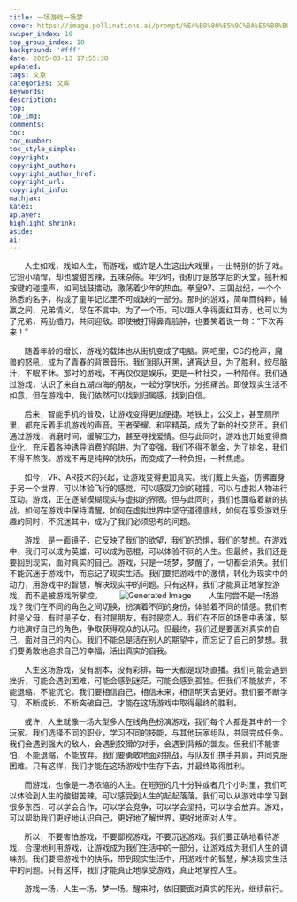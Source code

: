 ```yaml
---
title: 一场游戏一场梦
cover: https://image.pollinations.ai/prompt/%E4%B8%80%E5%9C%BA%E6%B8%B8%E6%88%8F%E4%B8%80%E5%9C%BA%E6%A2%A6%202
swiper_index: 10
top_group_index: 10
background: '#fff'
date: 2025-03-13 17:55:38
updated:
tags: 文章
categories: 文库
keywords:
description:
top: 
top_img:
comments:
toc:
toc_number:
toc_style_simple:
copyright:
copyright_author:
copyright_author_href:
copyright_url:
copyright_info:
mathjax:
katex:
aplayer:
highlight_shrink:
aside:
ai:
---
```

&nbsp;&nbsp;&nbsp;&nbsp;&nbsp;&nbsp;&nbsp;人生如戏，戏如人生，而游戏，或许是人生这出大戏里，一出特别的折子戏。它短小精悍，却也酸甜苦辣，五味杂陈。年少时，街机厅是放学后的天堂，摇杆和按键的碰撞声，如同战鼓擂动，激荡着少年的热血。拳皇97、三国战纪，一个个熟悉的名字，构成了童年记忆里不可或缺的一部分。那时的游戏，简单而纯粹，输赢之间，兄弟情义，尽在不言中。为了一个币，可以跟人争得面红耳赤，也可以为了兄弟，两肋插刀，共同迎敌。即使被打得鼻青脸肿，也要笑着说一句：“下次再来！”



&nbsp;&nbsp;&nbsp;&nbsp;&nbsp;&nbsp;&nbsp;随着年龄的增长，游戏的载体也从街机变成了电脑。网吧里，CS的枪声，魔兽的怒吼，成为了青春的背景音乐。我们组队开黑，通宵达旦，为了胜利，绞尽脑汁，不眠不休。那时的游戏，不再仅仅是娱乐，更是一种社交，一种陪伴。我们通过游戏，认识了来自五湖四海的朋友，一起分享快乐，分担痛苦。即使现实生活不如意，但在游戏中，我们依然可以找到归属感，找到自信。


&nbsp;&nbsp;&nbsp;&nbsp;&nbsp;&nbsp;&nbsp;后来，智能手机的普及，让游戏变得更加便捷。地铁上，公交上，甚至厕所里，都充斥着手机游戏的声音。王者荣耀、和平精英，成为了新的社交货币。我们通过游戏，消磨时间，缓解压力，甚至寻找爱情。但与此同时，游戏也开始变得商业化，充斥着各种诱导消费的陷阱。为了变强，我们不得不氪金，为了排名，我们不得不熬夜。游戏不再是纯粹的快乐，而变成了一种负担，一种焦虑。



&nbsp;&nbsp;&nbsp;&nbsp;&nbsp;&nbsp;&nbsp;如今，VR、AR技术的兴起，让游戏变得更加真实。我们戴上头盔，仿佛置身于另一个世界，可以体验飞行的感觉，可以感受刀剑的碰撞，可以与虚拟人物进行互动。游戏，正在逐渐模糊现实与虚拟的界限。但与此同时，我们也面临着新的挑战。如何在游戏中保持清醒，如何在虚拟世界中坚守道德底线，如何在享受游戏乐趣的同时，不沉迷其中，成为了我们必须思考的问题。

&nbsp;&nbsp;&nbsp;&nbsp;&nbsp;&nbsp;&nbsp;游戏，是一面镜子，它反映了我们的欲望，我们的恐惧，我们的梦想。在游戏中，我们可以成为英雄，可以成为恶棍，可以体验不同的人生。但最终，我们还是要回到现实，面对真实的自己。游戏，只是一场梦，梦醒了，一切都会消失。我们不能沉迷于游戏中，而忘记了现实生活。我们要把游戏中的激情，转化为现实中的动力，用游戏中的智慧，解决现实中的问题。只有这样，我们才能真正地掌控游戏，而不是被游戏所掌控。
&nbsp;&nbsp;&nbsp;&nbsp;&nbsp;&nbsp;&nbsp;![Generated Image](https://image.pollinations.ai/prompt/%E4%B8%80%E5%9C%BA%E6%B8%B8%E6%88%8F%E4%B8%80%E5%9C%BA%E6%A2%A6%200)
&nbsp;&nbsp;&nbsp;&nbsp;&nbsp;&nbsp;&nbsp;人生何尝不是一场游戏？我们在不同的角色之间切换，扮演着不同的身份，体验着不同的情感。我们有时是父母，有时是子女，有时是朋友，有时是恋人。我们在不同的场景中表演，努力地演好自己的角色，争取获得观众的认可。但最终，我们还是要面对真实的自己，面对自己的内心。我们不能总是活在别人的期望中，而忘记了自己的梦想。我们要勇敢地追求自己的幸福，活出真实的自我。


&nbsp;&nbsp;&nbsp;&nbsp;&nbsp;&nbsp;&nbsp;人生这场游戏，没有剧本，没有彩排，每一天都是现场直播。我们可能会遇到挫折，可能会遇到困难，可能会感到迷茫，可能会感到孤独。但我们不能放弃，不能退缩，不能沉沦。我们要相信自己，相信未来，相信明天会更好。我们要不断学习，不断成长，不断突破自己，才能在这场游戏中取得最终的胜利。

&nbsp;&nbsp;&nbsp;&nbsp;&nbsp;&nbsp;&nbsp;或许，人生就像一场大型多人在线角色扮演游戏，我们每个人都是其中的一个玩家。我们选择不同的职业，学习不同的技能，与其他玩家组队，共同完成任务。我们会遇到强大的敌人，会遇到狡猾的对手，会遇到背叛的盟友。但我们不能害怕，不能退缩，不能放弃。我们要勇敢地面对挑战，与队友们携手并肩，共同克服困难。只有这样，我们才能在这场游戏中生存下去，并最终取得胜利。

&nbsp;&nbsp;&nbsp;&nbsp;&nbsp;&nbsp;&nbsp;而游戏，也像是一场浓缩的人生。在短短的几十分钟或者几个小时里，我们可以体验到人生的酸甜苦辣，可以感受到人生的起起落落。我们可以从游戏中学习到很多东西，可以学会合作，可以学会竞争，可以学会坚持，可以学会放弃。游戏，可以帮助我们更好地认识自己，更好地了解世界，更好地面对人生。

&nbsp;&nbsp;&nbsp;&nbsp;&nbsp;&nbsp;&nbsp;所以，不要害怕游戏，不要鄙视游戏，不要沉迷游戏。我们要正确地看待游戏，合理地利用游戏，让游戏成为我们生活中的一部分，让游戏成为我们人生的调味剂。我们要把游戏中的快乐，带到现实生活中，用游戏中的智慧，解决现实生活中的问题。只有这样，我们才能真正地享受游戏，真正地掌控人生。

&nbsp;&nbsp;&nbsp;&nbsp;&nbsp;&nbsp;&nbsp;游戏一场，人生一场，梦一场。醒来时，依旧要面对真实的阳光，继续前行。
